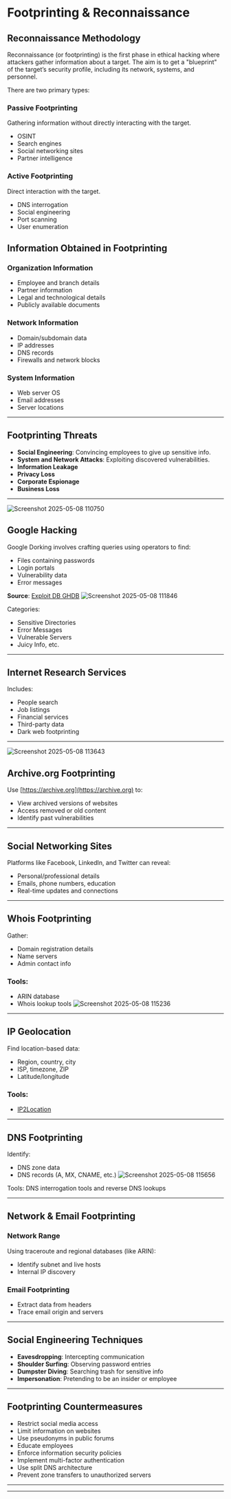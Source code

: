 
# Footprinting & Reconnaissance

## Reconnaissance Methodology

Reconnaissance (or footprinting) is the first phase in ethical hacking where attackers gather information about a target. The aim is to get a "blueprint" of the target’s security profile, including its network, systems, and personnel. 

There are two primary types:

### Passive Footprinting

Gathering information without directly interacting with the target.
- OSINT
- Search engines
- Social networking sites
- Partner intelligence

### Active Footprinting

Direct interaction with the target.
- DNS interrogation
- Social engineering
- Port scanning
- User enumeration

## Information Obtained in Footprinting

### Organization Information
- Employee and branch details
- Partner information
- Legal and technological details
- Publicly available documents

### Network Information
- Domain/subdomain data
- IP addresses
- DNS records
- Firewalls and network blocks

### System Information
- Web server OS
- Email addresses
- Server locations

---

## Footprinting Threats

- **Social Engineering**: Convincing employees to give up sensitive info.
- **System and Network Attacks**: Exploiting discovered vulnerabilities.
- **Information Leakage**
- **Privacy Loss**
- **Corporate Espionage**
- **Business Loss**

---
![Screenshot 2025-05-08 110750](https://github.com/user-attachments/assets/3100d0cc-0a9e-4628-963e-6c9799d586e8)

## Google Hacking

Google Dorking involves crafting queries using operators to find:
- Files containing passwords
- Login portals
- Vulnerability data
- Error messages

**Source**: [Exploit DB GHDB](https://www.exploit-db.com/google-hacking-database)
![Screenshot 2025-05-08 111846](https://github.com/user-attachments/assets/54ce0ffe-6df0-4eec-a556-8ae8eadcb085)

Categories:
- Sensitive Directories
- Error Messages
- Vulnerable Servers
- Juicy Info, etc.

---

## Internet Research Services

Includes:
- People search
- Job listings
- Financial services
- Third-party data
- Dark web footprinting

---
![Screenshot 2025-05-08 113643](https://github.com/user-attachments/assets/ee3c2486-beed-49a3-aaa9-343d9d46e687)

## Archive.org Footprinting

Use [https://archive.org](https://archive.org) to:
- View archived versions of websites
- Access removed or old content
- Identify past vulnerabilities

---

## Social Networking Sites

Platforms like Facebook, LinkedIn, and Twitter can reveal:
- Personal/professional details
- Emails, phone numbers, education
- Real-time updates and connections

---

## Whois Footprinting

Gather:
- Domain registration details
- Name servers
- Admin contact info

### Tools:
- ARIN database
- Whois lookup tools
![Screenshot 2025-05-08 115236](https://github.com/user-attachments/assets/853aa762-1722-42f0-8df9-8b57752cd59d)

---

## IP Geolocation

Find location-based data:
- Region, country, city
- ISP, timezone, ZIP
- Latitude/longitude

### Tools:
- [IP2Location](https://www.ip2location.com)

---

## DNS Footprinting

Identify:
- DNS zone data
- DNS records (A, MX, CNAME, etc.)
![Screenshot 2025-05-08 115656](https://github.com/user-attachments/assets/d958a0c1-66c1-4a0b-b2e5-f5fe6ef6c26f)

Tools: DNS interrogation tools and reverse DNS lookups

---

## Network & Email Footprinting

### Network Range
Using traceroute and regional databases (like ARIN):
- Identify subnet and live hosts
- Internal IP discovery

### Email Footprinting
- Extract data from headers
- Trace email origin and servers

---

## Social Engineering Techniques

- **Eavesdropping**: Intercepting communication
- **Shoulder Surfing**: Observing password entries
- **Dumpster Diving**: Searching trash for sensitive info
- **Impersonation**: Pretending to be an insider or employee

---

## Footprinting Countermeasures

- Restrict social media access
- Limit information on websites
- Use pseudonyms in public forums
- Educate employees
- Enforce information security policies
- Implement multi-factor authentication
- Use split DNS architecture
- Prevent zone transfers to unauthorized servers

---


---
